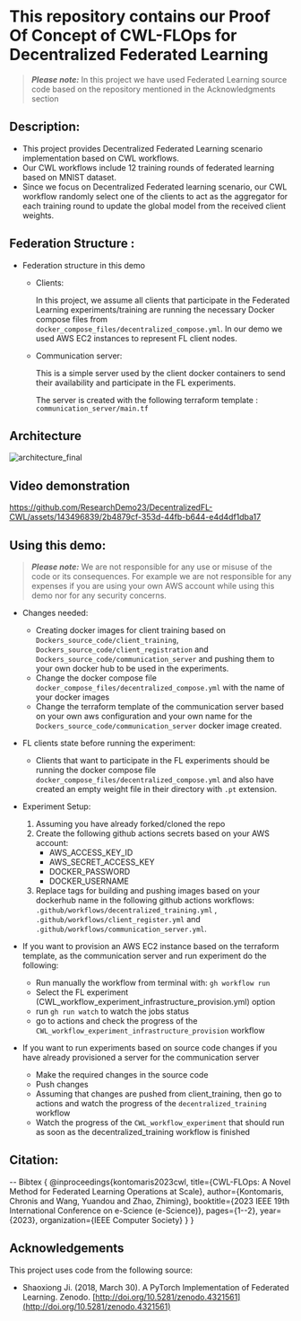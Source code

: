 # This repository contains our Proof Of Concept of CWL-FLOps for Decentralized Federated Learning

> **_Please note:_** In this project we have used Federated Learning source code based on the repository mentioned in the Acknowledgments section
>
## Description:
- This project provides Decentralized Federated Learning scenario implementation based on CWL workflows.
- Our CWL workflows include 12 training rounds of federated learning based on MNIST dataset.
- Since we focus on Decentralized Federated learning scenario, our CWL workflow randomly select one of the clients to act as the aggregator for each training round to update the global model from the received client weights.
## Federation Structure :

- Federation structure in this demo
  - Clients:
      
      In this project, we assume all clients that participate in the Federated Learning experiments/training are running the necessary Docker compose files from `docker_compose_files/decentralized_compose.yml`.
      In our demo we used AWS EC2 instances to represent FL client nodes.



  - Communication server:

      This is a simple server used by the client docker containers to send their availability and participate in the FL experiments.
      
      The server is created with the following terraform template : `communication_server/main.tf`

## Architecture 
![architecture_final](https://github.com/ResearchDemo23/DecentralizedFL-CWL/assets/143496839/25be4f15-ed96-4f64-9d00-9723e294ee5f)


## Video demonstration 



https://github.com/ResearchDemo23/DecentralizedFL-CWL/assets/143496839/2b4879cf-353d-44fb-b644-e4d4df1dba17



## Using this demo: 
> **_Please note:_** We are not responsible for any use or misuse of the code or its consequences. For example we are not responsible for any expenses if you are using your own AWS account while using this demo nor for any security concerns.
>
- Changes needed:
  - Creating docker images for client training based on `Dockers_source_code/client_training`, `Dockers_source_code/client_registration` and `Dockers_source_code/communication_server` and pushing them to your own docker hub to be used in the experiments.
  - Change the docker compose file `docker_compose_files/decentralized_compose.yml` with the name of your docker images
  - Change the terraform template of the communication server based on your own aws configuration and your own name for the `Dockers_source_code/communication_server` docker image created.
- FL clients state before running the experiment: 
  - Clients that want to participate in the FL experiments should be running the docker compose file `docker_compose_files/decentralized_compose.yml` and also have created an empty weight file in their directory with `.pt` extension.

- Experiment Setup:
    1. Assuming you have already forked/cloned the repo
    2. Create the following github actions secrets based on your AWS account:
        - AWS_ACCESS_KEY_ID
        - AWS_SECRET_ACCESS_KEY
        - DOCKER_PASSWORD
        - DOCKER_USERNAME
    3. Replace tags for building and pushing images based on your dockerhub name in the following github actions workflows: `.github/workflows/decentralized_training.yml` , `.github/workflows/client_register.yml` and `.github/workflows/communication_server.yml`.
- If you want to provision an AWS EC2 instance based on the terraform template, as the communication server and run experiment do the following:
    - Run manually the workflow from terminal with: `gh workflow run`
    - Select the FL experiment (CWL_workflow_experiment_infrastructure_provision.yml) option
    - run `gh run watch` to watch the jobs status
    - go to actions and check the progress of the `CWL_workflow_experiment_infrastructure_provision` workflow
- If you want to run experiments based on source code changes if you have already provisioned a server for the communication server
     - Make the required changes in the source code
     - Push changes 
     - Assuming that changes are pushed from client_training, then go to actions and watch the progress of the `decentralized_training` workflow
     - Watch the progress of the `CWL_workflow_experiment` that should run as soon as the decentralized_training workflow is finished
   
## Citation:
-- Bibtex 
{
@inproceedings{kontomaris2023cwl,
  title={CWL-FLOps: A Novel Method for Federated Learning Operations at Scale},
  author={Kontomaris, Chronis and Wang, Yuandou and Zhao, Zhiming},
  booktitle={2023 IEEE 19th International Conference on e-Science (e-Science)},
  pages={1--2},
  year={2023},
  organization={IEEE Computer Society}
}
}

## Acknowledgements
This project uses code from the following source:

- Shaoxiong Ji. (2018, March 30). A PyTorch Implementation of Federated Learning. Zenodo. [http://doi.org/10.5281/zenodo.4321561](http://doi.org/10.5281/zenodo.4321561)
